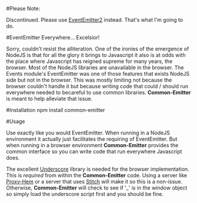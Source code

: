#Please Note:

Discontinued.  Please use [EventEmitter2](https://github.com/hij1nx/EventEmitter2) instead.  That's what I'm going to do.

#EventEmitter Everywhere… Excelsior!

Sorry, couldn't resist the alliteration.  One of the ironies of the emergence of NodeJS is that for all the glory it brings to Javascript it also is at odds with the place where Javascript has reigned supreme for many years, the browser.  Most of the NodeJS libraries are unavailable in the browser.  The Events module's EventEmitter was one of those features that exists NodeJS side but not in the browser.  This was mostly limiting not because the browser couldn't handle it but because writing code that could / should run everywhere needed to becareful to use common libraries.  __Common-Emitter__ is meant to help alleviate that issue. 

#Installation
npm install common-emitter

#Usage

Use exactly like you would EventEmitter.  When running in a NodeJS environment it actually just facilitates the requiring of EventEmitter.  But when running in a browser environment __Common-Emitter__ provides the common interface so you can write code that run everywhere Javascript does.

The excellent [Underscore](https://github.com/documentcloud/underscore) library is needed for the browser implementation.  This is *required* from within the __Common-Emitter__ code.  Using a server like [Proxy-Hem](https://github.com/brec-c/proxy-hem) or a server that uses [Stitch](https://github.com/sstephenson/stitch) will make it so this is a non-issue.  Otherwise, __Common-Emitter__ will check to see if '_' is in the window object so simply load the underscore script first and you should be fine.

